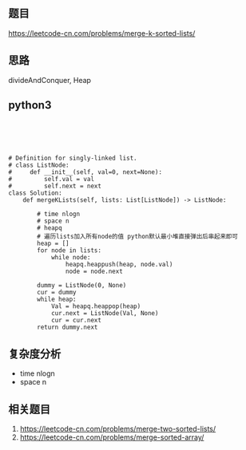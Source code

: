 ## 题目
https://leetcode-cn.com/problems/merge-k-sorted-lists/

## 思路
divideAndConquer, Heap

## python3
```python3





# Definition for singly-linked list.
# class ListNode:
#     def __init__(self, val=0, next=None):
#         self.val = val
#         self.next = next
class Solution:
    def mergeKLists(self, lists: List[ListNode]) -> ListNode:

        # time nlogn
        # space n
        # heapq
        # 遍历lists加入所有node的值 python默认最小堆直接弹出后串起来即可
        heap = []
        for node in lists:
            while node:
                heapq.heappush(heap, node.val)
                node = node.next
        
        dummy = ListNode(0, None)
        cur = dummy
        while heap:
            Val = heapq.heappop(heap)
            cur.next = ListNode(Val, None)
            cur = cur.next
        return dummy.next
```

## 复杂度分析
* time nlogn
* space n

## 相关题目
1. https://leetcode-cn.com/problems/merge-two-sorted-lists/
2. https://leetcode-cn.com/problems/merge-sorted-array/
